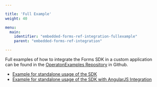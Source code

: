 ```yaml
---

title: 'Full Example'
weight: 40

menu:
  main:
    identifier: "embedded-forms-ref-integration-fullexample"
    parent: "embedded-forms-ref-integration"

---
```


Full examples of how to integrate the Forms SDK in a custom application can be found in the [OperatonExamples Repository](https://github.com/camunda/camunda-bpm-examples) in Github.

* [Example for standalone usage of the SDK](https://github.com/camunda/camunda-bpm-examples/tree/master/sdk-js/browser-forms)
* [Example for standalone usage of the SDK with AngularJS Integration](https://github.com/camunda/camunda-bpm-examples/tree/master/sdk-js/browser-forms-angular)
